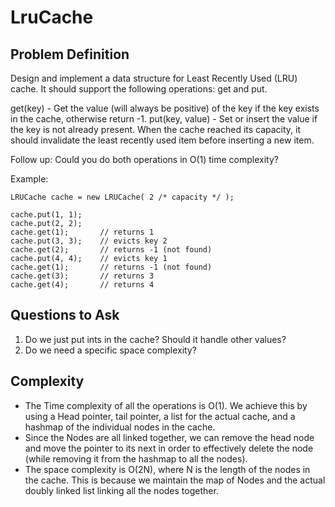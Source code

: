 # LruCache

## Problem Definition
 Design and implement a data structure for Least Recently Used (LRU) cache. It should support the following operations: get and put.

get(key) - Get the value (will always be positive) of the key if the key exists in the cache, otherwise return -1.
put(key, value) - Set or insert the value if the key is not already present. When the cache reached its capacity, it should invalidate the least recently used item before inserting a new item.

Follow up:
Could you do both operations in O(1) time complexity?

Example:

```
LRUCache cache = new LRUCache( 2 /* capacity */ );

cache.put(1, 1);
cache.put(2, 2);
cache.get(1);       // returns 1
cache.put(3, 3);    // evicts key 2
cache.get(2);       // returns -1 (not found)
cache.put(4, 4);    // evicts key 1
cache.get(1);       // returns -1 (not found)
cache.get(3);       // returns 3
cache.get(4);       // returns 4
```

## Questions to Ask
1. Do we just put ints in the cache?  Should it handle other values?
2. Do we need a specific space complexity?

## Complexity
- The Time complexity of all the operations is O(1).  We achieve this by using a Head pointer, tail pointer, a list for the actual cache, and a hashmap of the individual nodes in the cache.
- Since the Nodes are all linked together, we can remove the head node and move the pointer to its next in order to effectively delete the node (while removing it from the hashmap to all the nodes).
- The space complexity is O(2N), where N is the length of the nodes in the cache.  This is because we maintain the map of Nodes and the actual doubly linked list linking all the nodes together.

